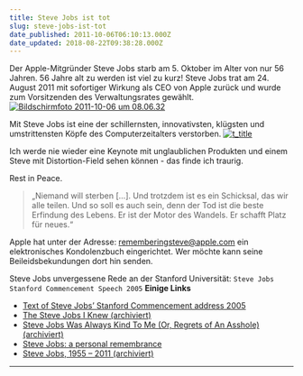 ```yaml
---
title: Steve Jobs ist tot
slug: steve-jobs-ist-tot
date_published: 2011-10-06T06:10:13.000Z
date_updated: 2018-08-22T09:38:28.000Z
---
```


Der Apple-Mitgründer Steve Jobs starb am 5. Oktober im Alter von nur 56 Jahren. 56 Jahre alt zu werden ist viel zu kurz! Steve Jobs trat am 24. August 2011 mit sofortiger Wirkung als CEO von Apple zurück und wurde zum Vorsitzenden des Verwaltungsrates gewählt.
[![Bildschirmfoto 2011-10-06 um 08.06.32](//picdump.thafaker.de/2011/10/Bildschirmfoto-2011-10-06-um-08.06.32-580x406.png)](http://picdump.thafaker.de/2011/10/Bildschirmfoto-2011-10-06-um-08.06.32.png)

Mit Steve Jobs ist eine der schillernsten, innovativsten, klügsten und umstrittensten Köpfe des Computerzeitalters verstorben.
[![t_title](//picdump.thafaker.de/2011/10/t_title-580x137.png)](http://picdump.thafaker.de/2011/10/t_title.png)

Ich werde nie wieder eine Keynote mit unglaublichen Produkten und einem Steve mit Distortion-Field sehen können - das finde ich traurig.

Rest in Peace.

> „Niemand will sterben [...]. Und trotzdem ist es ein Schicksal, das wir alle teilen. Und so soll es auch sein, denn der Tod ist die beste Erfindung des Lebens. Er ist der Motor des Wandels. Er schafft Platz für neues.“

Apple hat unter der Adresse: [rememberingsteve@apple.com](mailto:rememberingsteve@apple.com) ein elektronisches Kondolenzbuch eingerichtet. Wer möchte kann seine Beileidsbekundungen dort hin senden.

Steve Jobs unvergessene Rede an der Stanford Universität:
`Steve Jobs Stanford Commencement Speech 2005`
**Einige Links**

- [Text of Steve Jobs’ Stanford Commencement address 2005](http://news.stanford.edu/news/2005/june15/jobs-061505.html)
- [The Steve Jobs I Knew (archiviert)](http://web.archive.org/web/20111007064624/http://allthingsd.com/20111005/the-steve-jobs-i-knew/)
- [Steve Jobs Was Always Kind To Me (Or, Regrets of An Asshole) (archiviert)](http://web.archive.org/web/20111007224703/http://thewirecutter.com:80/2011/10/steve-jobs-was-always-kind-to-me-or-regrets-of-an-asshole/)
- [Steve Jobs: a personal remembrance](http://arstechnica.com/staff/fatbits/2011/10/steve-jobs-a-personal-remembrance.ars)
- [Steve Jobs, 1955 – 2011 (archiviert)](http://web.archive.org/web/20111006214949/http://www.wired.com:80/epicenter/2011/10/jobs/all/1)

---
